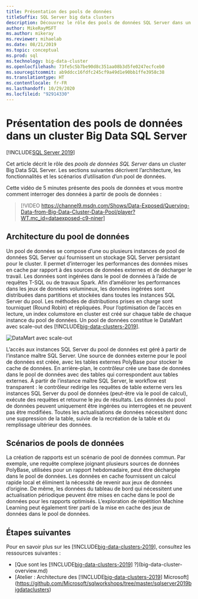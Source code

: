 ```yaml
---
title: Présentation des pools de données
titleSuffix: SQL Server big data clusters
description: Découvrez le rôle des pools de données SQL Server dans un cluster Big Data SQL Server, ainsi que l’architecture et les fonctionnalités d’un pool de données SQL.
author: MikeRayMSFT
ms.author: mikeray
ms.reviewer: mihaelab
ms.date: 08/21/2019
ms.topic: conceptual
ms.prod: sql
ms.technology: big-data-cluster
ms.openlocfilehash: 73fe5c5b7be90d8c351aa08b3d5fe0247ecfceb0
ms.sourcegitcommit: ab9ddcc16fdfc245cf9a49d1e90bb1ffe3958c38
ms.translationtype: HT
ms.contentlocale: fr-FR
ms.lasthandoff: 10/29/2020
ms.locfileid: "92914330"
---
```

# <a name="what-are-data-pools-in-a-sql-server-big-data-cluster"></a>Présentation des pools de données dans un cluster Big Data SQL Server

[!INCLUDE[SQL Server 2019](../includes/applies-to-version/sqlserver2019.md)]

Cet article décrit le rôle des *pools de données SQL Server* dans un cluster Big Data SQL Server. Les sections suivantes décrivent l’architecture, les fonctionnalités et les scénarios d’utilisation d’un pool de données.

Cette vidéo de 5 minutes présente des pools de données et vous montre comment interroger des données à partir de pools de données :

> [!VIDEO https://channel9.msdn.com/Shows/Data-Exposed/Querying-Data-from-Big-Data-Cluster-Data-Pool/player?WT.mc_id=dataexposed-c9-niner]

## <a name="data-pool-architecture"></a>Architecture du pool de données

Un pool de données se compose d’une ou plusieurs instances de pool de données SQL Server qui fournissent un stockage SQL Server persistant pour le cluster. Il permet d’interroger les performances des données mises en cache par rapport à des sources de données externes et de décharger le travail. Les données sont ingérées dans le pool de données à l’aide de requêtes T-SQL ou de travaux Spark. Afin d’améliorer les performances dans les jeux de données volumineux, les données ingérées sont distribuées dans partitions et stockées dans toutes les instances SQL Server du pool. Les méthodes de distributions prises en charge sont tourniquet (Round Robin) et répliquées. Pour l’optimisation de l’accès en lecture, un index columstore en cluster est créé sur chaque table de chaque instance du pool de données. Un pool de données constitue le DataMart avec scale-out des [!INCLUDE[big-data-clusters-2019](../includes/ssbigdataclusters-ss-nover.md)].

![DataMart avec scale-out](media/concept-data-pool/data-virtualization-improvements.png)

L’accès aux instances SQL Server du pool de données est géré à partir de l’instance maître SQL Server. Une source de données externe pour le pool de données est créée, avec les tables externes PolyBase pour stocker le cache de données. En arrière-plan, le contrôleur crée une base de données dans le pool de données avec des tables qui correspondent aux tables externes. À partir de l’instance maître SQL Server, le workflow est transparent : le contrôleur redirige les requêtes de table externe vers les instances SQL Server du pool de données (peut-être via le pool de calcul), exécute des requêtes et retourne le jeu de résultats. Les données du pool de données peuvent uniquement être ingérées ou interrogées et ne peuvent pas être modifiées. Toutes les actualisations de données nécessitent donc une suppression de la table, suivie de la recréation de la table et du remplissage ultérieur des données.

## <a name="data-pool-scenarios"></a>Scénarios de pools de données

 La création de rapports est un scénario de pool de données commun. Par exemple, une requête complexe joignant plusieurs sources de données PolyBase, utilisées pour un rapport hebdomadaire, peut être déchargée dans le pool de données. Les données en cache fournissent un calcul rapide local et éliminent la nécessité de revenir aux jeux de données d’origine. De même, les données du tableau de bord qui nécessitent une actualisation périodique peuvent être mises en cache dans le pool de données pour les rapports optimisés. L’exploration de répétition Machine Learning peut également tirer parti de la mise en cache des jeux de données dans le pool de données.

## <a name="next-steps"></a>Étapes suivantes

Pour en savoir plus sur les [!INCLUDE[big-data-clusters-2019](../includes/ssbigdataclusters-ss-nover.md)], consultez les ressources suivantes :

- [Que sont les [!INCLUDE[big-data-clusters-2019](../includes/ssbigdataclusters-ver15.md)] ?](big-data-cluster-overview.md)
- [Atelier : Architecture des [!INCLUDE[big-data-clusters-2019](../includes/ssbigdataclusters-ss-nover.md)] Microsoft](https://github.com/Microsoft/sqlworkshops/tree/master/sqlserver2019bigdataclusters)
